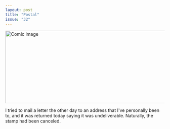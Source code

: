 ```yaml
---
layout: post
title: "Postal"
issue: "32"
---
```

<img src="{{ site.url }}/comics/32.gif" title="Fair enough." alt="Comic image" width="778px" height="230px"/>

I tried to mail a letter the other day to an address that I've personally been to, and it was returned today saying it was undeliverable. Naturally, the stamp had been canceled.